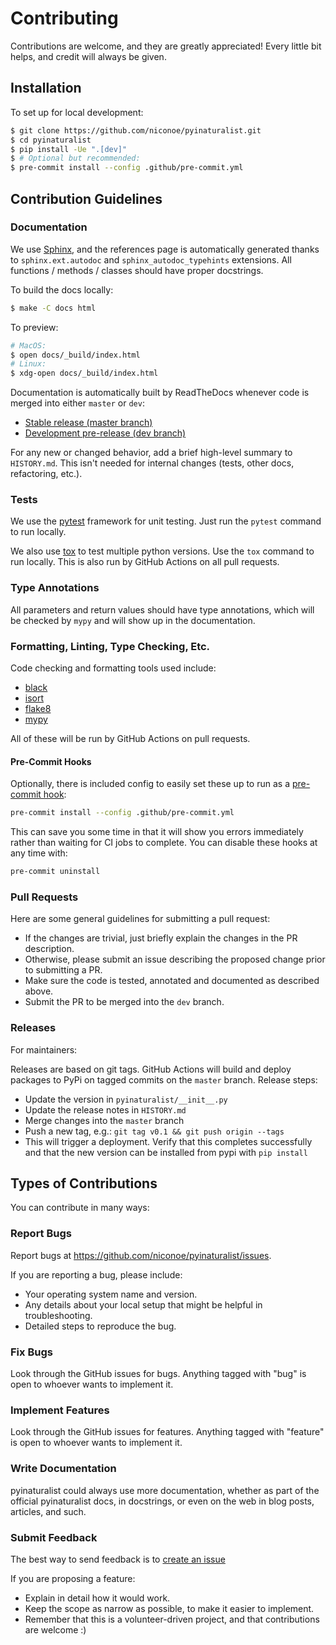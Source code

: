 # Contributing

Contributions are welcome, and they are greatly appreciated! Every
little bit helps, and credit will always be given.

## Installation
To set up for local development:
```bash
$ git clone https://github.com/niconoe/pyinaturalist.git
$ cd pyinaturalist
$ pip install -Ue ".[dev]"
$ # Optional but recommended:
$ pre-commit install --config .github/pre-commit.yml
```

## Contribution Guidelines

### Documentation
We use [Sphinx](http://www.sphinx-doc.org/en/master/), and the references page is automatically
generated thanks to `sphinx.ext.autodoc` and `sphinx_autodoc_typehints` extensions. All
functions / methods / classes should have proper docstrings.

To build the docs locally:
```bash
$ make -C docs html
```

To preview:
```bash
# MacOS:
$ open docs/_build/index.html
# Linux:
$ xdg-open docs/_build/index.html
```

Documentation is automatically built by ReadTheDocs whenever code is merged into either `master` or `dev`:
* [Stable release (master branch)](https://pyinaturalist.readthedocs.io/en/stable/)
* [Development pre-release (dev branch)](https://pyinaturalist.readthedocs.io/en/latest/)

For any new or changed behavior, add a brief high-level summary to `HISTORY.md`.
This isn't needed for internal changes (tests, other docs, refactoring, etc.).

### Tests
We use the [pytest](https://docs.pytest.org/en/latest/) framework for unit testing.
Just run the `pytest` command to run locally.

We also use [tox](https://tox.readthedocs.io/en/latest/) to test multiple python versions.
Use the `tox` command to run locally. This is also run by GitHub Actions on all pull requests.

### Type Annotations
All parameters and return values should have type annotations, which will be checked by `mypy` and
will show up in the documentation.

### Formatting, Linting, Type Checking, Etc.
Code checking and formatting tools used include:
* [black](https://github.com/psf/black)
* [isort](https://pycqa.github.io/isort/)
* [flake8](https://flake8.pycqa.org/en/latest/)
* [mypy](https://mypy.readthedocs.io/en/stable/getting_started.html)

All of these will be run by GitHub Actions on pull requests.

#### Pre-Commit Hooks
Optionally, there is included config to easily set these up to run as a
[pre-commit hook](https://github.com/pre-commit/pre-commit):
```bash
pre-commit install --config .github/pre-commit.yml
```

This can save you some time in that it will show you errors immediately rather than waiting for CI
jobs to complete. You can disable these hooks at any time with:
```bash
pre-commit uninstall
```

### Pull Requests
Here are some general guidelines for submitting a pull request:

- If the changes are trivial, just briefly explain the changes in the PR description.
- Otherwise, please submit an issue describing the proposed change prior to submitting a PR.
- Make sure the code is tested, annotated and documented as described above.
- Submit the PR to be merged into the `dev` branch.

### Releases
For maintainers:

Releases are based on git tags. GitHub Actions will build and deploy packages to PyPi on tagged commits
on the `master` branch. Release steps:

- Update the version in `pyinaturalist/__init__.py`
- Update the release notes in `HISTORY.md`
- Merge changes into the `master` branch
- Push a new tag, e.g.: `git tag v0.1 && git push origin --tags`
- This will trigger a deployment. Verify that this completes successfully and that the new version
  can be installed from pypi with `pip install`


## Types of Contributions
You can contribute in many ways:

### Report Bugs
Report bugs at https://github.com/niconoe/pyinaturalist/issues.

If you are reporting a bug, please include:

* Your operating system name and version.
* Any details about your local setup that might be helpful in troubleshooting.
* Detailed steps to reproduce the bug.

### Fix Bugs
Look through the GitHub issues for bugs. Anything tagged with "bug"
is open to whoever wants to implement it.

### Implement Features
Look through the GitHub issues for features. Anything tagged with "feature"
is open to whoever wants to implement it.

### Write Documentation
pyinaturalist could always use more documentation, whether as part of the
official pyinaturalist docs, in docstrings, or even on the web in blog posts,
articles, and such.

### Submit Feedback
The best way to send feedback is to [create an issue](https://github.com/niconoe/pyinaturalist/issues/new/choose)

If you are proposing a feature:

* Explain in detail how it would work.
* Keep the scope as narrow as possible, to make it easier to implement.
* Remember that this is a volunteer-driven project, and that contributions
  are welcome :)
